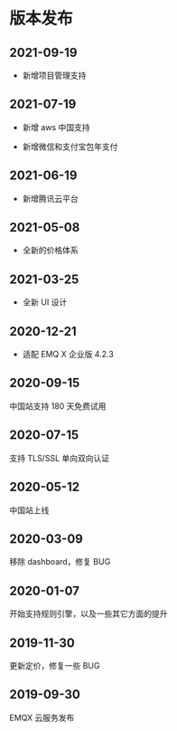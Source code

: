 # 版本发布

## 2021-09-19 

* 新增项目管理支持

## 2021-07-19 

* 新增 aws 中国支持

* 新增微信和支付宝包年支付

## 2021-06-19
* 新增腾讯云平台 

## 2021-05-08
* 全新的价格体系

## 2021-03-25
* 全新 UI 设计

## 2020-12-21
* 适配 EMQ X 企业版 4.2.3

## 2020-09-15

中国站支持 180 天免费试用

## 2020-07-15

支持 TLS/SSL 单向双向认证

## 2020-05-12

中国站上线

## 2020-03-09

移除 dashboard，修复 BUG

## 2020-01-07

开始支持规则引擎，以及一些其它方面的提升

## 2019-11-30

更新定价，修复一些 BUG

## 2019-09-30

EMQX 云服务发布
